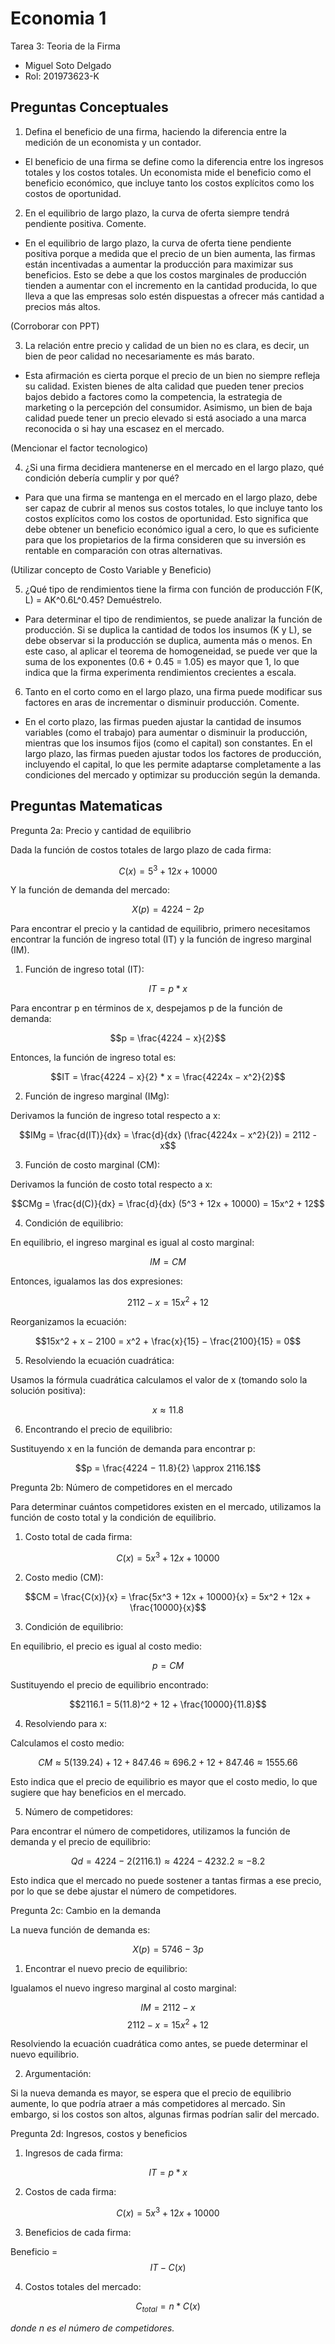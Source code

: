 # Economia 1
Tarea 3: Teoria de la Firma

* Miguel Soto Delgado
* Rol: 201973623-K

## Preguntas Conceptuales
1. Defina el beneficio de una firma, haciendo la diferencia entre la medición de un economista y un contador.

- El beneficio de una firma se define como la diferencia entre los ingresos totales y los costos totales.
Un economista mide el beneficio como el beneficio económico, que incluye tanto los costos explícitos como 
los costos de oportunidad.

2. En el equilibrio de largo plazo, la curva de oferta siempre tendrá pendiente positiva. Comente.

- En el equilibrio de largo plazo, la curva de oferta tiene pendiente positiva porque a medida que el precio 
de un bien aumenta, las firmas están incentivadas a aumentar la producción para maximizar sus beneficios. 
Esto se debe a que los costos marginales de producción tienden a aumentar con el incremento en la cantidad 
producida, lo que lleva a que las empresas solo estén dispuestas a ofrecer más cantidad a precios más altos.

(Corroborar con PPT)

3. La relación entre precio y calidad de un bien no es clara, es decir, un bien de peor calidad no necesariamente 
es más barato.

- Esta afirmación es cierta porque el precio de un bien no siempre refleja su calidad. Existen bienes de alta 
calidad que pueden tener precios bajos debido a factores como la competencia, la estrategia de marketing o la 
percepción del consumidor. Asimismo, un bien de baja calidad puede tener un precio elevado si está asociado a 
una marca reconocida o si hay una escasez en el mercado.

(Mencionar el factor tecnologico)

4. ¿Si una firma decidiera mantenerse en el mercado en el largo plazo, qué condición debería cumplir y por qué?

- Para que una firma se mantenga en el mercado en el largo plazo, debe ser capaz de cubrir al menos sus costos 
totales, lo que incluye tanto los costos explícitos como los costos de oportunidad. Esto significa que debe obtener 
un beneficio económico igual a cero, lo que es suficiente para que los propietarios de la firma consideren que su 
inversión es rentable en comparación con otras alternativas.

(Utilizar concepto de Costo Variable y Beneficio)

5. ¿Qué tipo de rendimientos tiene la firma con función de producción F(K, L) = AK^0.6L^0.45? Demuéstrelo.

- Para determinar el tipo de rendimientos, se puede analizar la función de producción. Si se duplica la cantidad 
de todos los insumos (K y L), se debe observar si la producción se duplica, aumenta más o menos. En este caso, 
al aplicar el teorema de homogeneidad, se puede ver que la suma de los exponentes (0.6 + 0.45 = 1.05) es mayor que
1, lo que indica que la firma experimenta rendimientos crecientes a escala.

6. Tanto en el corto como en el largo plazo, una firma puede modificar sus factores en aras de incrementar o 
disminuir producción. Comente.
- En el corto plazo, las firmas pueden ajustar la cantidad de insumos variables (como el trabajo) para aumentar 
o disminuir la producción, mientras que los insumos fijos (como el capital) son constantes. En el largo plazo, 
las firmas pueden ajustar todos los factores de producción, incluyendo el capital, lo que les permite adaptarse 
completamente a las condiciones del mercado y optimizar su producción según la demanda.

## Preguntas Matematicas

Pregunta 2a: Precio y cantidad de equilibrio

Dada la función de costos totales de largo plazo de cada firma:

$$C(x) = 5^3 + 12x + 10000$$

Y la función de demanda del mercado:

$$X(p) = 4224 − 2p$$

Para encontrar el precio y la cantidad de equilibrio, primero necesitamos encontrar la función de ingreso total (IT) y la 
función de ingreso marginal (IM).

1. Función de ingreso total (IT):

$$IT = p * x$$

Para encontrar p en términos de x, despejamos p de la función de demanda:

$$p = \frac{4224 − x}{2}$$

Entonces, la función de ingreso total es:

$$IT = \frac{4224 − x}{2} * x = \frac{4224x − x^2}{2}$$

2. Función de ingreso marginal (IMg):

Derivamos la función de ingreso total respecto a x:

$$IMg = \frac{d(IT)}{dx} = \frac{d}{dx} (\frac{4224x − x^2}{2}) = 2112 - x$$

3. Función de costo marginal (CM):

Derivamos la función de costo total respecto a x:

$$CMg = \frac{d(C)}{dx} = \frac{d}{dx} (5^3 + 12x + 10000) = 15x^2 + 12$$

4. Condición de equilibrio:

En equilibrio, el ingreso marginal es igual al costo marginal:

$$IM = CM$$

Entonces, igualamos las dos expresiones:

$$2112 − x = 15x^2 + 12$$

Reorganizamos la ecuación:

$$15x^2 + x − 2100 = x^2 + \frac{x}{15} − \frac{2100}{15} = 0$$

5. Resolviendo la ecuación cuadrática:

Usamos la fórmula cuadrática calculamos el valor de x (tomando solo la solución positiva):

$$x \approx 11.8$$

6. Encontrando el precio de equilibrio:

Sustituyendo x en la función de demanda para encontrar p:

$$p = \frac{4224 − 11.8}{2} \approx 2116.1$$

Pregunta 2b: Número de competidores en el mercado

Para determinar cuántos competidores existen en el mercado, utilizamos la función de costo total y la condición de equilibrio.

1. Costo total de cada firma:

$$C(x) = 5x^3 + 12x + 10000$$

2. Costo medio (CM):

$$CM = \frac{C(x)}{x} = \frac{5x^3 + 12x + 10000}{x} = 5x^2 + 12x + \frac{10000}{x}$$

3. Condición de equilibrio:

En equilibrio, el precio es igual al costo medio:

$$p = CM$$

Sustituyendo el precio de equilibrio encontrado:

$$2116.1 = 5(11.8)^2 + 12 + \frac{10000}{11.8}$$

4. Resolviendo para x:

Calculamos el costo medio:

$$CM \approx 5(139.24) + 12 + 847.46 \approx 696.2 + 12 + 847.46 \approx 1555.66$$

Esto indica que el precio de equilibrio es mayor que el costo medio, lo que sugiere que hay beneficios en el mercado.

5. Número de competidores:

Para encontrar el número de competidores, utilizamos la función de demanda y el precio de equilibrio:

$$Qd = 4224 − 2(2116.1) \approx 4224 − 4232.2 \approx −8.2$$

Esto indica que el mercado no puede sostener a tantas firmas a ese precio, por lo que se debe ajustar el número de competidores.

Pregunta 2c: Cambio en la demanda

La nueva función de demanda es:

$$X(p) = 5746 − 3p$$

1. Encontrar el nuevo precio de equilibrio:

Igualamos el nuevo ingreso marginal al costo marginal:

$$IM = 2112 − x$$
$$2112 − x = 15x^2 + 12$$

Resolviendo la ecuación cuadrática como antes, se puede determinar el nuevo equilibrio.

2. Argumentación:

Si la nueva demanda es mayor, se espera que el precio de equilibrio aumente, lo que podría atraer a más competidores al mercado. 
Sin embargo, si los costos son altos, algunas firmas podrían salir del mercado.

Pregunta 2d: Ingresos, costos y beneficios

1. Ingresos de cada firma:

$$IT = p*x$$

2. Costos de cada firma:

$$C(x) = 5x^3 + 12x + 10000$$

3. Beneficios de cada firma:

Beneficio = $$IT − C(x)$$

4. Costos totales del mercado:

$$C_{total} = n*C(x)$$

_donde n es el número de competidores._
